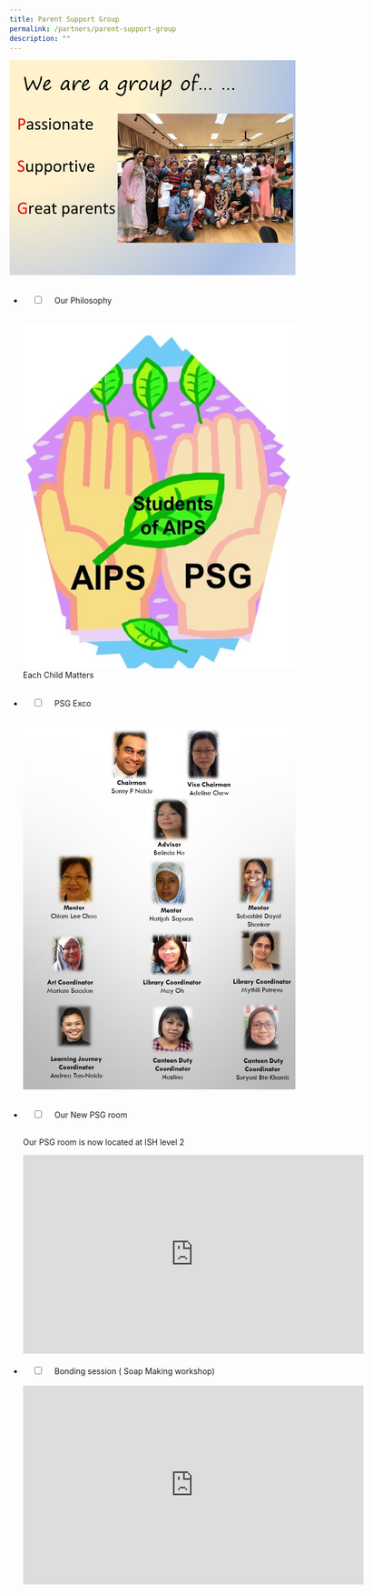 ```yaml
---
title: Parent Support Group
permalink: /partners/parent-support-group
description: ""
---
```

![Parent Support Group](/images/PSG.jpg)

<ul class="jekyllcodex_accordion">  
&nbsp;&nbsp;<li>  
&nbsp;&nbsp;&nbsp;&nbsp;<input id="accordion1" type="checkbox">  
&nbsp;&nbsp;&nbsp;&nbsp;<label for="accordion1">Our Philosophy</label>  
&nbsp;&nbsp;&nbsp;&nbsp;<div>  
&nbsp;&nbsp;&nbsp;&nbsp;&nbsp;&nbsp;<p><img alt="" src="/images/psg%20logo.jpg">
Each Child Matters</p>  
&nbsp;&nbsp;&nbsp;&nbsp;</div>  
</li>  
<li>  
&nbsp;&nbsp;&nbsp;&nbsp;<input id="accordion2" type="checkbox">  
&nbsp;&nbsp;&nbsp;&nbsp;<label for="accordion2">PSG Exco</label>  
&nbsp;&nbsp;&nbsp;&nbsp;<div>  
&nbsp;&nbsp;&nbsp;&nbsp;&nbsp;&nbsp;<p><img alt="" src="/images/psg%20exco.jpg"></p>  
&nbsp;&nbsp;&nbsp;&nbsp;</div>  
</li>  
<li>  
&nbsp;&nbsp;&nbsp;&nbsp;<input id="accordion3" type="checkbox">  
&nbsp;&nbsp;&nbsp;&nbsp;<label for="accordion3">Our New PSG room</label>  
&nbsp;&nbsp;&nbsp;&nbsp;<div>  
&nbsp;&nbsp;&nbsp;&nbsp;&nbsp;&nbsp;<p>Our PSG room is now located at ISH level 2</p>
<iframe allowfullscreen="true" height="350" width="600" frameborder="0" src="https://docs.google.com/presentation/d/e/2PACX-1vSYOwdnZhvbmcBUf2vL1qz3O4t82-IziXSFY3WD9HwQENKgFvfN1P99FJYiK_BhRmV9Cq5zpQYvom6h/embed?start=false&amp;loop=false&amp;delayms=15000"></iframe>  
&nbsp;&nbsp;&nbsp;&nbsp;</div>  
</li>  
<li>  
&nbsp;&nbsp;&nbsp;&nbsp;<input id="accordion4" type="checkbox">  
&nbsp;&nbsp;&nbsp;&nbsp;<label for="accordion4">Bonding session ( Soap Making workshop)</label>  
&nbsp;&nbsp;&nbsp;&nbsp;<div>  
&nbsp;&nbsp;&nbsp;&nbsp;&nbsp;&nbsp;<iframe allowfullscreen="true" height="350" width="600" frameborder="0" src="https://docs.google.com/presentation/d/e/2PACX-1vTo2fRrwn30dA9nTWyoApxww7817DQV_gweS2LrohvGwPMevTPaAnqmoPM3VwmsTiZtac_SbD6bI7Fp/embed?start=false&amp;loop=false&amp;delayms=10000"></iframe>  
&nbsp;&nbsp;&nbsp;&nbsp;</div>  
</li>
</ul>
